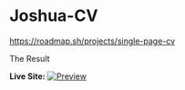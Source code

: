 # Joshua-CV
https://roadmap.sh/projects/single-page-cv

The Result

**Live Site:** 
[![Preview]((Screenshot_15-5-2025_93039_zaunsrevenge.github.io.jpeg))](https://zaunsrevenge.github.io/Joshua-CV/)
